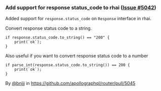 ### Add support for response status_code to rhai ([Issue #5042](https://github.com/apollographql/router/issues/5042))

Added support for `response.status_code` on `Response` interface in rhai.

Convert response status code to a string.

```rhai
if response.status_code.to_string() == "200" {
    print(`ok`);
}
```

Also useful if you want to convert response status code to a number

```rhai
if parse_int(response.status_code.to_string()) == 200 {
    print(`ok`);
}
```

By [@bnjjj](https://github.com/bnjjj) in https://github.com/apollographql/router/pull/5045